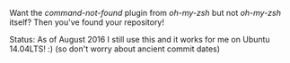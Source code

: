 Want the *command-not-found* plugin from *oh-my-zsh* but not *oh-my-zsh* itself? Then you've found your repository!

Status: As of August 2016 I still use this and it works for me on Ubuntu 14.04LTS! :) (so don't worry about ancient commit dates)
